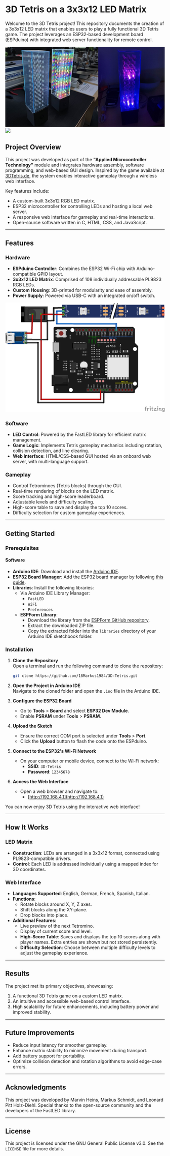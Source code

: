 # 3D Tetris on a 3x3x12 LED Matrix

Welcome to the 3D Tetris project! This repository documents the creation of a 3x3x12 LED matrix that enables users to play a fully functional 3D Tetris game. The project leverages an ESP32-based development board (ESPduino) with integrated web server functionality for remote control.

<img src="./picture_videos/GitHub.png"/>

<img src="./picture_videos/GitHub.gif"/>


## Project Overview

This project was developed as part of the **"Applied Microcontroller Technology"** module and integrates hardware assembly, software programming, and web-based GUI design. Inspired by the game available at [3DTetris.de](https://3dtetris.de/), the system enables interactive gameplay through a wireless web interface.

Key features include:
- A custom-built 3x3x12 RGB LED matrix.
- ESP32 microcontroller for controlling LEDs and hosting a local web server.
- A responsive web interface for gameplay and real-time interactions.
- Open-source software written in C, HTML, CSS, and JavaScript.

---

## Features

### Hardware
- **ESPduino Controller**: Combines the ESP32 Wi-Fi chip with Arduino-compatible GPIO layout.
- **3x3x12 LED Matrix**: Comprised of 108 individually addressable PL9823 RGB LEDs.
- **Custom Housing**: 3D-printed for modularity and ease of assembly.
- **Power Supply**: Powered via USB-C with an integrated on/off switch.

<img src="./picture_videos/wiring_diagram.png"/>

### Software
- **LED Control**: Powered by the FastLED library for efficient matrix management.
- **Game Logic**: Implements Tetris gameplay mechanics including rotation, collision detection, and line clearing.
- **Web Interface**: HTML/CSS-based GUI hosted via an onboard web server, with multi-language support.

### Gameplay
- Control Tetrominoes (Tetris blocks) through the GUI.
- Real-time rendering of blocks on the LED matrix.
- Score tracking and high-score leaderboard.
- Adjustable levels and difficulty scaling.
- High-score table to save and display the top 10 scores.
- Difficulty selection for custom gameplay experiences.

---

## Getting Started  

### Prerequisites  

#### Software  
- **Arduino IDE**: Download and install the [Arduino IDE](https://www.arduino.cc/en/software).  
- **ESP32 Board Manager**: Add the ESP32 board manager by following [this guide](https://docs.espressif.com/projects/arduino-esp32/en/latest/getting_started.html).  
- **Libraries**: Install the following libraries:  
  - Via Arduino IDE Library Manager:  
    - `FastLED`  
    - `WiFi`  
    - `Preferences`  
  - **ESPForm Library**:  
    - Download the library from the [ESPForm GitHub repository](https://github.com/mobizt/ESPForm).  
    - Extract the downloaded ZIP file.  
    - Copy the extracted folder into the `libraries` directory of your Arduino IDE sketchbook folder.  

### Installation  

1. **Clone the Repository**  
   Open a terminal and run the following command to clone the repository:  
   ```bash  
   git clone https://github.com/18Markus1984/3D-Tetris.git  
   ```  

2. **Open the Project in Arduino IDE**  
   Navigate to the cloned folder and open the `.ino` file in the Arduino IDE.  

3. **Configure the ESP32 Board**  
   - Go to **Tools** > **Board** and select **ESP32 Dev Module**.  
   - Enable **PSRAM** under **Tools** > **PSRAM**.  

4. **Upload the Sketch**  
   - Ensure the correct COM port is selected under **Tools** > **Port**.  
   - Click the **Upload** button to flash the code onto the ESPduino.  

5. **Connect to the ESP32's Wi-Fi Network**  
   - On your computer or mobile device, connect to the Wi-Fi network:  
     - **SSID**: `3D-Tetris`  
     - **Password**: `12345678`  

6. **Access the Web Interface**  
   - Open a web browser and navigate to:  
     - [http://192.168.4.1](http://192.168.4.1)  

You can now enjoy 3D Tetris using the interactive web interface!  

---


## How It Works

### LED Matrix
- **Construction**: LEDs are arranged in a 3x3x12 format, connected using PL9823-compatible drivers.
- **Control**: Each LED is addressed individually using a mapped index for 3D coordinates.

### Web Interface
- **Languages Supported**: English, German, French, Spanish, Italian.
- **Functions**:
  - Rotate blocks around X, Y, Z axes.
  - Shift blocks along the XY-plane.
  - Drop blocks into place.
- **Additional Features**:
  - Live preview of the next Tetromino.
  - Display of current score and level.
  - **High-Score Table**: Saves and displays the top 10 scores along with player names. Extra entries are shown but not stored persistently.
  - **Difficulty Selection**: Choose between multiple difficulty levels to adjust the gameplay experience.

---

## Results

The project met its primary objectives, showcasing:
1. A functional 3D Tetris game on a custom LED matrix.
2. An intuitive and accessible web-based control interface.
3. High scalability for future enhancements, including battery power and improved stability.

---

## Future Improvements
- Reduce input latency for smoother gameplay.
- Enhance matrix stability to minimize movement during transport.
- Add battery support for portability.
- Optimize collision detection and rotation algorithms to avoid edge-case errors.

---

## Acknowledgments

This project was developed by Marvin Heins, Markus Schmidt, and Leonard Pitt Holz-Diehl. Special thanks to the open-source community and the developers of the FastLED library.

---

## License

This project is licensed under the GNU General Public License v3.0. See the `LICENSE` file for more details.
